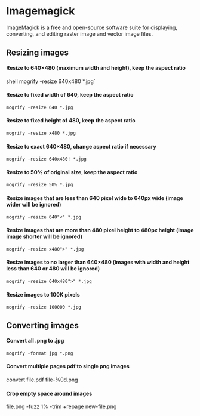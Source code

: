 # Imagemagick
ImageMagick is a free and open-source software suite for displaying, converting, and editing raster image and vector image files. 

## Resizing images

#### Resize to 640×480 (maximum width and height), keep the aspect ratio
shell mogrify -resize 640x480 *.jpg`

#### Resize to fixed width of 640, keep the aspect ratio
`mogrify -resize 640 *.jpg`

#### Resize to fixed height of 480, keep the aspect ratio
`mogrify -resize x480 *.jpg`

#### Resize to exact 640×480, change aspect ratio if necessary
`mogrify -resize 640x480! *.jpg`

#### Resize to 50% of original size, keep the aspect ratio
`mogrify -resize 50% *.jpg`

#### Resize images that are less than 640 pixel wide to 640px wide (image wider will be ignored)
`mogrify -resize 640"<" *.jpg`

#### Resize images that are more than 480 pixel height to 480px height (image image shorter will be ignored)
`mogrify -resize x480">" *.jpg`

#### Resize images to no larger than 640×480 (images with width and height less than 640 or 480 will be ignored)
`mogrify -resize 640x480">" *.jpg`

#### Resize images to 100K pixels
`mogrify -resize 100000 *.jpg`

## Converting images

#### Convert all .png to .jpg
`mogrify -format jpg *.png`

#### Convert multiple pages pdf to single png images
convert file.pdf file-%0d.png

#### Crop empty space around images
file.png -fuzz 1% -trim +repage new-file.png
